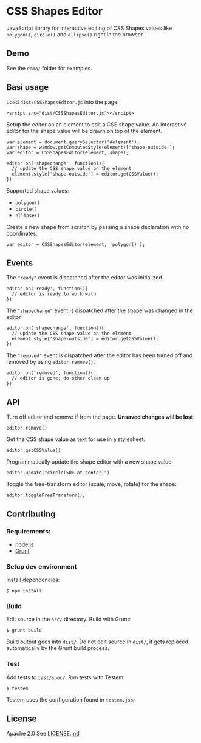 # CSS Shapes Editor

JavaScript library for interactive editing of CSS Shapes values like `polygon()`, `circle()` and `ellipse()` right in the browser.

## Demo

See the `demo/` folder for examples.

## Basi usage

Load `dist/CSSShapesEditor.js` into the page:

    <srcipt src="dist/CSSShapesEditor.js"></srcipt>

Setup the editor on an element to edit a CSS shape value. An interactive editor for the shape value will be drawn on top of the element.

    var element = document.querySelector('#element');
    var shape = window.getComputedStyle(element)['shape-outside'];
    var editor = CSSShapesEditor(element, shape);

    editor.on('shapechange', function(){
      // update the CSS shape value on the element
      element.style['shape-outside'] = editor.getCSSValue();
    })


Supported shape values:

 - `polygon()`
 - `circle()`
 - `ellipse()`

Create a new shape from scratch by passing a shape declaration with no coordinates.

    var editor = CSSShapesEditor(element, 'polygon()');

## Events

The `"ready"` event is dispatched after the editor was initialized

    editor.on('ready', function(){
      // editor is ready to work with
    })

The `"shapechange"` event is dispatched after the shape was changed in the editor

    editor.on('shapechange', function(){
      // update the CSS shape value on the element
      element.style['shape-outside'] = editor.getCSSValue();
    })

The `"removed"` event is dispatched after the editor has been turned off and removed by using `editor.remove()`.

    editor.on('removed', function(){
      // editor is gone; do other clean-up
    })

## API  

Turn off editor and remove if from the page. **Unsaved changes will be lost.**

    editor.remove()

Get the CSS shape value as text for use in a stylesheet:

    editor.getCSSValue()

Programmatically update the shape editor with a new shape value:

    editor.update("circle(50% at center)")

Toggle the free-transform editor (scale, move, rotate) for the shape:

    editor.toggleFreeTransform();


## Contributing

### Requirements:

  - [node.js](http://nodejs.org/)
  - [Grunt](http://gruntjs.com/)

### Setup dev environment

Install dependencies:

    $ npm install

### Build

Edit source in the `src/` directory. Build with Grunt:

    $ grunt build

Build output goes into `dist/`. Do not edit source in `dist/`, it gets replaced automatically by the Grunt build process.

### Test

Add tests to `test/spec/`. Run tests with Testem:

    $ testem

Testem uses the configuration found in `testem.json`

## License

Apache 2.0 See [LICENSE.md](./LICENSE.md)
